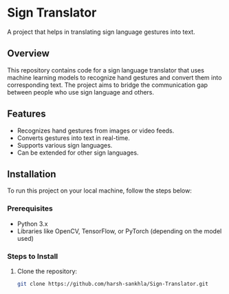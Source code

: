 # Sign Translator

A project that helps in translating sign language gestures into text.

## Overview

This repository contains code for a sign language translator that uses machine learning models to recognize hand gestures and convert them into corresponding text. The project aims to bridge the communication gap between people who use sign language and others.

## Features

- Recognizes hand gestures from images or video feeds.
- Converts gestures into text in real-time.
- Supports various sign languages.
- Can be extended for other sign languages.

## Installation

To run this project on your local machine, follow the steps below:

### Prerequisites

- Python 3.x
- Libraries like OpenCV, TensorFlow, or PyTorch (depending on the model used)

### Steps to Install

1. Clone the repository:
   ```bash
   git clone https://github.com/harsh-sankhla/Sign-Translator.git
